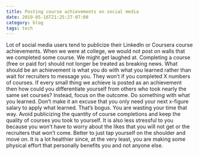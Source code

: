 ```yaml
---
title: Posting course achievements on social media
date: 2019-05-16T21:25:27-07:00
category: blog 
tags: tech 
---
```


Lot of social media users tend to publicize their LinkedIn or Coursera course achievements. When we were at college, we would not post on walls that we completed some course. We might get laughed at. Completing a course (free or paid for) should not longer be treated as breaking news. What should be an achievement is what you do with what you learned rather than wait for recruiters to message you. They won’t if you completed X numbers of courses. If every small thing we achieve is posted as an achievement then how could you differentiate yourself from others who took nearly the same set courses? Instead, focus on the outcome. Do something with what you learned. Don’t make it an excuse that you only need your next x-figure salary to apply what learned. That’s bogus. You are wasting your time that way. Avoid publicizing the quantity of course completions and keep the quality of courses you took to yourself. It is also less stressful to you because you won’t have to worry about the likes that you will not get or the recruiters that won’t come. Better to just tap yourself on the shoulder and move on. It is a lot healthier since, at the very least, you are making some physical effort that personally benefits you and not anyone else.
